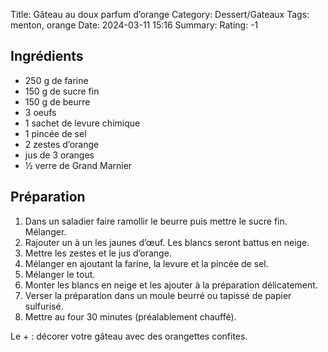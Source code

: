 Title: Gâteau au doux parfum d’orange
Category: Dessert/Gateaux
Tags: menton, orange
Date: 2024-03-11 15:16
Summary: 
Rating: -1 

## Ingrédients
- 250 g de farine
- 150 g de sucre fin
- 150 g de beurre
- 3 oeufs
- 1 sachet de levure chimique
- 1 pincée de sel
- 2 zestes d’orange
- jus de 3 oranges
- ½ verre de Grand Marnier

## Préparation

1. Dans un saladier faire ramollir le beurre puis mettre le sucre fin. Mélanger.
2. Rajouter un à un les jaunes d’œuf. Les blancs seront battus en neige.
3. Mettre les zestes et le jus d’orange.
4. Mélanger en ajoutant la farine, la levure et la pincée de sel.
5. Mélanger le tout.
6. Monter les blancs en neige et les ajouter à la préparation délicatement.
7. Verser la préparation dans un moule beurré ou tapissé de papier sulfurisé.
8. Mettre au four 30 minutes (préalablement chauffé).

Le + : décorer votre gâteau avec des orangettes confites.
